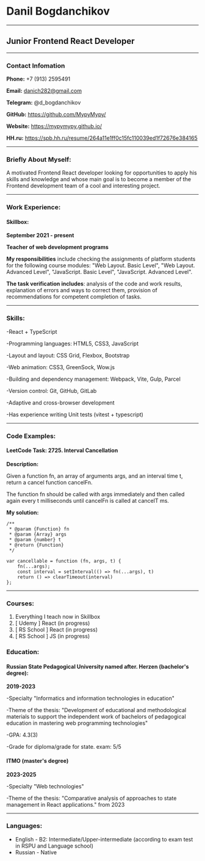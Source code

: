 
# Danil Bogdanchikov

---

## Junior Frontend React Developer

---

### Contact Infomation

**Phone:** +7 (913) 2595491

**Email:** danich282@gmail.com

**Telegram:** @d_bogdanchikov

**GitHub:** https://github.com/MypyMypy/

**Website:** https://mypymypy.github.io/

**HH.ru:** https://spb.hh.ru/resume/264a11e1ff0c15fc110039ed1f72676e384165

---

### Briefly About Myself:

A motivated Frontend React developer looking for opportunities to apply his skills and knowledge and whose main goal is to become a member of the Frontend development team of a cool and interesting project.

---

### Work Experience:

#### Skillbox:

**September 2021 - present** 

**Teacher of web development programs**

**My responsibilities** include checking the assignments of platform students for the following course modules: "Web Layout. Basic Level", "Web Layout. Advanced Level", "JavaScript. Basic Level", "JavaScript. Advanced Level".

**The task verification includes**: analysis of the code and work results, explanation of errors and ways to correct them, provision of recommendations for competent completion of tasks.

---

### Skills:

-React + TypeScript

-Programming languages: HTML5, CSS3, JavaScript

-Layout and layout: CSS Grid, Flexbox, Bootstrap

-Web animation: CSS3, GreenSock, Wow.js

-Building and dependency management: Webpack, Vite, Gulp, Parcel

-Version control: Git, GitHub, GitLab

-Adaptive and cross-browser development

-Has experience writing Unit tests (vitest + typescript)

---

### Code Examples:

#### LeetCode Task: 2725. Interval Cancellation

**Description:**

Given a function fn, an array of arguments args, and an interval time t, return a cancel function cancelFn.

The function fn should be called with args immediately and then called again every t milliseconds until cancelFn is called at cancelT ms.

**My solution:**

```
/**
 * @param {Function} fn
 * @param {Array} args
 * @param {number} t
 * @return {Function}
 */

var cancellable = function (fn, args, t) {
    fn(...args);
    const interval = setInterval(() => fn(...args), t)
    return () => clearTimeout(interval)
};
```

---

### Courses:

1. Everything I teach now in Skillbox
2. [ Udemy ] React (in progress)
3. [ RS School ] React (in progress)
4. [ RS School ] JS (in progress)

### Education:

#### Russian State Pedagogical University named after. Herzen (bachelor's degree):

**2019-2023**

-Specialty "Informatics and information technologies in education"

-Theme of the thesis: "Development of educational and methodological materials to support the independent work of bachelors of pedagogical education in mastering web programming technologies"

-GPA: 4.3(3)

-Grade for diploma/grade for state. exam: 5/5

#### ITMO (master's degree)

**2023-2025**

-Specialty "Web technologies"

-Theme of the thesis: "Comparative analysis of approaches to state management in React applications."
from 2023

---

### Languages:

* English - B2: Intermediate/Upper-intermediate (according to exam test in RSPU and Language school)
* Russian - Native